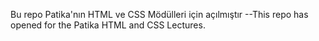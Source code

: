 Bu repo Patika'nın HTML ve CSS Mödülleri için açılmıştır   --This repo has opened for the Patika HTML and CSS Lectures.


